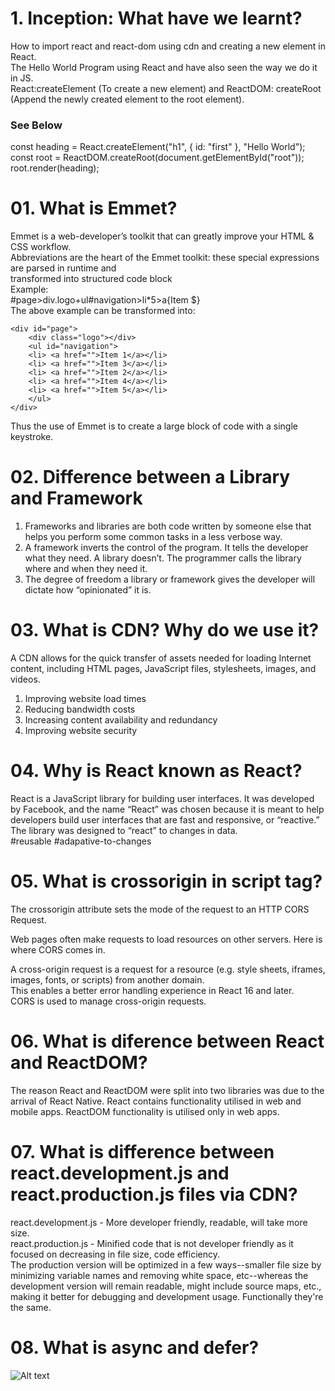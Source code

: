 # 1. Inception: What have we learnt?

How to import react and react-dom using cdn and creating a new element in React.<br>
The Hello World Program using React and have also seen the way we do it in JS. <br>
React:createElement (To create a new element) and ReactDOM: createRoot (Append the newly created element to the root element).

### See Below

const heading = React.createElement("h1", { id: "first" }, "Hello World"); <br>
const root = ReactDOM.createRoot(document.getElementById("root"));<br>
root.render(heading);<br>

# 01. What is Emmet?

Emmet is a web-developer’s toolkit that can greatly improve your HTML & CSS workflow. <br>
Abbreviations are the heart of the Emmet toolkit: these special expressions are parsed in runtime and <br>
transformed into structured code block <br>
Example:<br>
#page>div.logo+ul#navigation>li\*5>a{Item $}<br>
The above example can be transformed into:<br>

```
<div id="page">
    <div class="logo"></div>
    <ul id="navigation">
    <li> <a href="">Item 1</a></li>
    <li> <a href="">Item 3</a></li>
    <li> <a href="">Item 2</a></li>
    <li> <a href="">Item 4</a></li>
    <li> <a href="">Item 5</a></li>
    </ul>
</div>
```

Thus the use of Emmet is to create a large block of code with a single keystroke.<br>

# 02. Difference between a Library and Framework

<ol>
<li>Frameworks and libraries are both code written by someone else that helps you perform some common tasks in a less verbose way.</li>
<li>A framework inverts the control of the program. It tells the developer what they need. A library doesn’t. The programmer calls the library where and when they need it.</li>
<li>The degree of freedom a library or framework gives the developer will dictate how “opinionated” it is.</li>
</ol>

# 03. What is CDN? Why do we use it?

A CDN allows for the quick transfer of assets needed for loading Internet content, including HTML pages, JavaScript files, stylesheets, images, and videos.<br>

1. Improving website load times <br>
2. Reducing bandwidth costs
3. Increasing content availability and redundancy
4. Improving website security

# 04. Why is React known as React?

React is a JavaScript library for building user interfaces. It was developed by Facebook, and the name “React” was chosen because it is meant to help developers build user interfaces that are fast and responsive, or “reactive.” The library was designed to “react” to changes in data. <br>#reusable #adapative-to-changes <br>

# 05. What is crossorigin in script tag?

The crossorigin attribute sets the mode of the request to an HTTP CORS Request.<br>

Web pages often make requests to load resources on other servers. Here is where CORS comes in.<br>

A cross-origin request is a request for a resource (e.g. style sheets, iframes, images, fonts, or scripts) from another domain.<br>
This enables a better error handling experience in React 16 and later.<br>
CORS is used to manage cross-origin requests.<br>

# 06. What is diference between React and ReactDOM?

The reason React and ReactDOM were split into two libraries was due to the arrival of React Native. React contains functionality utilised in web and mobile apps. ReactDOM functionality is utilised only in web apps. <br>

# 07. What is difference between react.development.js and react.production.js files via CDN?

react.development.js - More developer friendly, readable, will take more size.<br>
react.production.js - Minified code that is not developer friendly as it focused on decreasing in file size, code efficiency.<br>
The production version will be optimized in a few ways--smaller file size by minimizing variable names and removing white space, etc--whereas the development version will remain readable, might include source maps, etc., making it better for debugging and development usage. Functionally they're the same. <br>

# 08. What is async and defer?

![Alt text](https://i.stack.imgur.com/wfL82.png)

